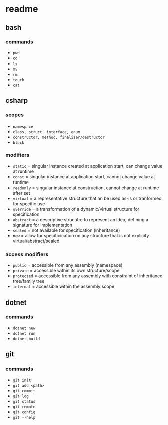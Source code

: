 # readme

## bash

### commands

- `pwd`
- `cd`
- `ls`
- `mv`
- `rm`
- `touch`
- `cat`

## csharp

### scopes

- `namespace`
- `class, struct, interface, enum`
- `constructor, method, finalizer/destructor`
- `block`

### modifiers

- `static` = singular instance created at application start, can change value at runtime
- `const` = singular instance at application start, cannot change value at runtime
- `readonly` = singular instance at construction, cannot change at runtime after set
- `virtual` = a representative structure that an be used as-is or tranformed for specific use
- `override` = a transformation of a dynamic/virtual structure for specification
- `abstract` = a descriptive strucutre to represent an idea, defining a signature for implementation
- `sealed` = not available for specification (inheritance)
- `new` = allow for specificication on any structure that is not explicity virtual/abstract/sealed

### access modifiers

- `public` = accessible from any assembly (namespace)
- `private` = accessible within its own structure/scope
- `protected` = accessible from any assembly with constraint of inheritance tree/family tree
- `internal` = accessible within the assembly scope

## dotnet

### commands

- `dotnet new`
- `dotnet run`
- `dotnet build`

## git

### commands

- `git init`
- `git add <path>`
- `git commit`
- `git log`
- `git status`
- `git remote`
- `git config`
- `git --help`